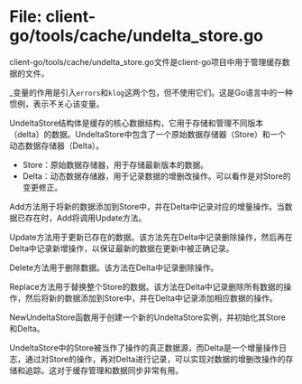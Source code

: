 # File: client-go/tools/cache/undelta_store.go

client-go/tools/cache/undelta_store.go文件是client-go项目中用于管理缓存数据的文件。

_变量的作用是引入`errors`和`klog`这两个包，但不使用它们。这是Go语言中的一种惯例，表示不关心该变量。

UndeltaStore结构体是缓存的核心数据结构，它用于存储和管理不同版本（delta）的数据。UndeltaStore中包含了一个原始数据存储器（Store）和一个动态数据存储器（Delta）。

- Store：原始数据存储器，用于存储最新版本的数据。
- Delta：动态数据存储器，用于记录数据的增删改操作。可以看作是对Store的变更修正。

Add方法用于将新的数据添加到Store中，并在Delta中记录对应的增量操作。当数据已存在时，Add将调用Update方法。

Update方法用于更新已存在的数据。该方法先在Delta中记录删除操作，然后再在Delta中记录新增操作，以保证最新的数据在更新中被正确记录。

Delete方法用于删除数据。该方法在Delta中记录删除操作。

Replace方法用于替换整个Store的数据。该方法在Delta中记录删除所有数据的操作，然后将新的数据添加到Store中，并在Delta中记录添加相应数据的操作。

NewUndeltaStore函数用于创建一个新的UndeltaStore实例，并初始化其Store和Delta。

UndeltaStore中的Store被当作了操作的真正数据源，而Delta是一个增量操作日志，通过对Store的操作，再对Delta进行记录，可以实现对数据的增删改操作的存储和追踪。这对于缓存管理和数据同步非常有用。

